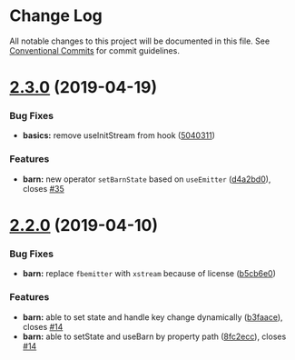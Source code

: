 # Change Log

All notable changes to this project will be documented in this file.
See [Conventional Commits](https://conventionalcommits.org) for commit guidelines.

# [2.3.0](https://github.com/barajs/bara/compare/v2.2.0...v2.3.0) (2019-04-19)


### Bug Fixes

* **basics:** remove useInitStream from hook ([5040311](https://github.com/barajs/bara/commit/5040311))


### Features

* **barn:** new operator `setBarnState` based on `useEmitter` ([d4a2bd0](https://github.com/barajs/bara/commit/d4a2bd0)), closes [#35](https://github.com/barajs/bara/issues/35)





# [2.2.0](https://github.com/barajs/bara/compare/v2.1.0...v2.2.0) (2019-04-10)


### Bug Fixes

* **barn:** replace `fbemitter` with `xstream` because of license ([b5cb6e0](https://github.com/barajs/bara/commit/b5cb6e0))


### Features

* **barn:** able to set state and handle key change dynamically ([b3faace](https://github.com/barajs/bara/commit/b3faace)), closes [#14](https://github.com/barajs/bara/issues/14)
* **barn:** able to setState and useBarn by property path ([8fc2ecc](https://github.com/barajs/bara/commit/8fc2ecc)), closes [#14](https://github.com/barajs/bara/issues/14)
